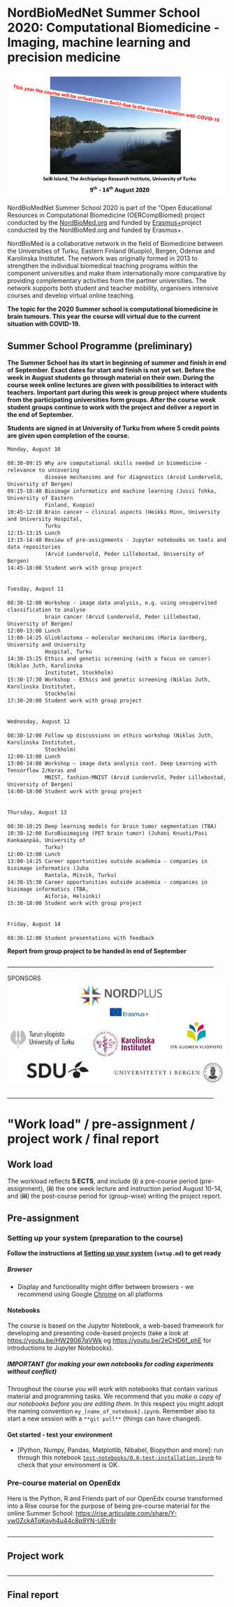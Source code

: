 # NordBioMedNet Summer School 2020: Computational Biomedicine - Imaging, machine learning and precision medicine

![Seili-2020 image](./assets/Seili-2020.png)


NordBioMedNet Summer School 2020 is part of the “Open Educational Resources in Computational
Biomedicine (OERCompBiomed) project conducted by the [NordBioMed.org](https://nordbiomed.org/news/summer-school-2019) and funded by [Erasmus+](http://ec.europa.eu/programmes/erasmus-plus/projects/eplus-project-details/#project/bc4e0bdb-aa64-4d5c-a7f2-26d68ec36647)project conducted by the NordBioMed.org and funded by Erasmus+.

NordBioMed is a collaborative network in the field of Biomedicine between the Universities of Turku, Eastern Finland (Kuopio), Bergen, Odense and Karolinska Institutet. The network was originally formed in 2013 to strengthen the individual biomedical teaching programs within the component universities and make them internationally more comparative by providing complementary activities from the partner universities. The network supports both student and teacher mobility, organisers intensive courses and develop virtual online teaching.

**The topic for the 2020 Summer school is computational biomedicine in brain tumours. This year the course will virtual due to the current situation with COVID-19.**



## Summer School Programme (preliminary)

**The Summer School has its start in beginning of summer and finish in end of September.
Exact dates for start and finish is not yet set. Before the week in August students go
through material on their own. During the course week online lectures are given with
possibilities to interact with teachers. Important part during this week is group project
where students from the participating universities form groups. After the course week
student groups continue to work with the project and deliver a report in the end of
September.**

**Students are signed in at University of Turku from where 5 credit points are given upon
completion of the course.**

```
Monday, August 10

08:30-09:15 Why are computational skills needed in biomedicine - relevance to uncovering
            disease mechanisms and for diagnostics (Arvid Lundervold, University of Bergen)
09:15-10:40 Bioimage informatics and machine learning (Jussi Tohka, University of Eastern
            Finland, Kuopio)
10:45-12:10 Brain cancer – clinical aspects (Heikki Minn, University and University Hospital,
            Turku
12:15-13:15 Lunch
13:15-14:40 Review of pre-assignments - Jupyter notebooks on tools and data repositories
            (Arvid Lundervold, Peder Lillebostad, University of Bergen)
14:45-18:00 Student work with group project


Tuesday, August 11

08:30-12:00 Workshop - image data analysis, e.g. using unsupervised classification to analyse
            brain cancer (Arvid Lundervold, Peder Lillebostad, University of Bergen)
12:00-13:00 Lunch
13:00-14:25 Glioblastoma – molecular mechanisms (Maria Gardberg, University and University
            Hospital, Turku
14:30-15:25 Ethics and genetic screening (with a focus on cancer) (Niklas Juth, Karolinska
            Institutet, Stockholm)
15:30-17:30 Workshop - Ethics and genetic screening (Niklas Juth, Karolinska Institutet,
            Stockholm)
17:30-20:00 Student work with group project


Wednesday, August 12

08:30-12:00 Follow up discussions on ethics workshop (Niklas Juth, Karolinska Institutet,
            Stockholm)
12:00-13:00 Lunch
13:00-14:00 Workshop – image data analysis cont. Deep Learning with Tensorflow 2/Keras and
            MNIST, fashion-MNIST (Arvid Lundervold, Peder Lillebostad, University of Bergen)
14:00-18:00 Student work with group project


Thursday, August 13

08:30-10:25 Deep learning models for brain tumor segmentation (TBA)
10:30-12:00 EuroBioimaging (PET brain tumor) (Juhani Knuuti/Pasi Kankaanpää, University of
            Turku)
12:00-13:00 Lunch
13:00-14:25 Career opportunities outside academia - companies in bioimage informatics (Juha
            Rantala, Misvik, Turku)
14:30-15:30 Career opportunities outside academia - companies in bioimage informatics (TBA,
            Aiforia, Helsinki)
15:30-18:00 Student work with group project


Friday, August 14

08:30-12:00 Student presentations with feedback
```

**Report from group project to be handed in end of September**


__________________________________________________________________________<br>

SPONSORS<br>
<img src="./assets/logos.png" width="500">

__________________________________________________________________________<br>

# "Work load" / pre-assignment / project work / final report

## Work load

The workload reflects **5 ECTS**, and include (**i**) a pre-course period (pre-assignment), (**ii**) the one week lecture and instruction period August 10-14, and (**iii**) the post-course period for (group-wise) writing the project report. 

## Pre-assignment 

### Setting up your system (preparation to the course)

**Follow the instructions at [Setting up your system](setup.md) (`setup.md`) to get ready**

##### Browser
- Display and functionality might differ between browsers - we recommend using Google [Chrome](https://www.google.com/chrome) on all platforms

#### Notebooks
The course is based on the Jupyter Notebook, a web-based framework for developing and presenting code-based projects (take a look at https://youtu.be/HW29067qVWk og https://youtu.be/2eCHD6f_phE for introductions to Jupyter Notebooks).

##### IMPORTANT (for making your own notebooks for coding experiments without conflict)
Throughout the course you will work with notebooks that contain various material and programming tasks. We recommend that you *make a copy of our notebooks before you are editing them*. In this respect you might adopt the naming convention `my_[name_of_notebook].ipynb`. Remember also to start a new session with a `**git pull**` (things can have changed).


#### Get started - test your environment
* [Python, Numpy, Pandas, Matplotlib, Nibabel, Biopython and more]: run through this notebook [`test-notebooks/0.0-test-installation.ipynb`](test-notebooks/0.0-test-installation.ipynb) to check that your environment is OK.<br>


### Pre-course material on OpenEdx
Here is the Python, R and Friends part of our OpenEdx course transformed into a Rise course for the purpose of being pre-course material for the online Summer School: https://rise.articulate.com/share/Y-vw0ZckATqKqyh4u44c8p9YN-UEtr8r

__________________________________________________________________________<br>

## Project work


__________________________________________________________________________<br>

## Final report

